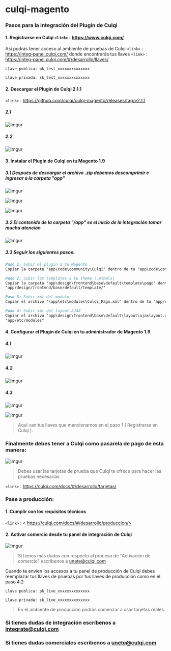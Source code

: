 # culqi-magento

### Pasos para la integración del Plugin de Culqi

#### 1. Registrarse en Culqi   `<link>` : <https://www.culqi.com/>

Así podrás tener acceso al ambiente de pruebas de Culqi `<link>` : <https://integ-panel.culqi.com/>
donde encontrarás tus llaves `<link>` : <https://integ-panel.culqi.com/#/desarrollo/llaves/> 

`Llave publica: pk_test_xxxxxxxxxxxxxx`

`Llave privada: sk_test_xxxxxxxxxxxxxx`

#### 2. Descargar  el Plugin de Culqi 2.1.1 

`<link>` : <https://github.com/culqi/culqi-magento/releases/tag/v2.1.1> 

##### 2.1
![Imgur](https://i.imgur.com/eoVyTFZ.png)

##### 2.2
![Imgur](https://i.imgur.com/fBBBiwA.png)

#### 3. Instalar el Plugin de Culqi en tu Magento 1.9

##### 3.1 Después de descargar el archivo .zip debemos descomprimir e ingresar a la carpeta "app"

![Imgur](https://i.imgur.com/vCuLES6.png)

![Imgur](https://i.imgur.com/P6N5EZy.png)

![Imgur](https://i.imgur.com/dm7AeHl.png)

##### 3.2 El contenido de la carpeta "/app" es el inicio de la integración tomar mucha atención 
![Imgur](https://i.imgur.com/7FwPNmU.png)

##### 3.3 Seguir los siguientes pasos:

```Markdown 
Paso 1: Subir el plugin a tu Magento
Copiar la carpeta "app\code\community\Culqi" dentro de tu "app\code\community"
```

```Markdown 
Paso 2: Subir los templates a tu theme (.pthmls)
Copiar la carpeta "app\design\frontend\base\default\template\pago" dentro de tu
"app/design/frontend/base/default/template/"
```

```Markdown 
Paso 3: Subir xml del modulo
Copiar el archivo "\app\etc\modules\Culqi_Pago.xml" dentro de tu "app/etc/modules"
```

```Markdown 
Paso 4: Subir xml del layout AJAX
Copiar el archivo "app\design\frontend\base\default\layout\ajaxlayout.xml" dentro de tu
"app/etc/modules"
```

#### 4. Configurar el Plugin de Culqi en tu administrador de Magento 1.9

##### 4.1
![Imgur](https://i.imgur.com/j1ELo4U.png)

##### 4.2
![Imgur](https://i.imgur.com/zCfpcYm.png)

##### 4.3
![Imgur](https://i.imgur.com/sMjrEoy.png)

![Imgur](https://i.imgur.com/GNXxKkq.png)
> Aqui van tus llaves que mencionamos en el paso 1 ( Registrarse en Culqi ).

### Finalmente debes tener a Culqi como pasarela de pago de esta manera:

![Imgur](https://i.imgur.com/obCgQ5R.png)

> Debes usar las tarjetas de prueba que Culqi te ofrece para hacer las pruebas necesarias

`<link>` : <https://culqi.com/docs/#/desarrollo/tarjetas/> 

### Pase a producción:

#### 1. Cumplir con los requisitos técnicos

`<link>` : < https://culqi.com/docs/#/desarrollo/produccion/> 

#### 2. Activar comercio desde tu panel de integración de Culqi

![Imgur](https://i.imgur.com/wVOz6cc.png)

> Si tienes más dudas con respecto al proceso de "Activación de comercio" escríbenos a unete@culqi.com

Cuando te envien los accesos a tu panel de producción de Culqi debes reemplazar
tus llaves de pruebas por tus llaves de producción como en el paso 4.2 

`Llave publica: pk_live_xxxxxxxxxxxxxx`

`Llave privada: sk_live_xxxxxxxxxxxxxx`

> En el ambiente de producción podrás comenzar a usar tarjetas reales.


### Si tienes dudas de integración escríbenos a integrate@culqi.com

### Si tienes dudas comerciales escríbenos a unete@culqi.com
